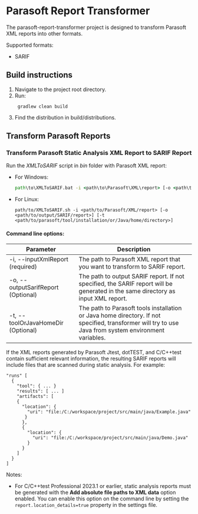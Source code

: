 # Parasoft Report Transformer
The parasoft-report-transformer project is designed to transform Parasoft XML reports into other formats.

Supported formats:
- SARIF

## Build instructions

1. Navigate to the project root directory.
2. Run:
   ```
    gradlew clean build
   ``` 
3. Find the distribution in build/distributions.

## Transform Parasoft Reports

### Transform Parasoft Static Analysis XML Report to SARIF Report
Run the *XMLToSARIF* script in *bin* folder with Parasoft XML report:
   * For Windows:
      ```cmd
      path\to\XMLToSARIF.bat -i <path\to\Parasoft\XML\report> [-o <path\to\output\SARIF\report>] [-t <path\to\parasoft\tool\installation\or\Java\home\directory>]
      ```
   * For Linux:
      ```shell
      path/to/XMLToSARIF.sh -i <path/to/Parasoft/XML/report> [-o <path/to/output/SARIF/report>] [-t <path/to/parasoft/tool/installation/or/Java/home/directory>]
      ```

#### Command line options:
| Parameter                          | Description                                                                                                                                           |
|------------------------------------|-------------------------------------------------------------------------------------------------------------------------------------------------------|
| -i, --inputXmlReport (required)    | The path to Parasoft XML report that you want to transform to SARIF report.                                                                           |
| -o, --outputSarifReport (Optional) | The path to output SARIF report. If not specified, the SARIF report will be generated in the same directory as input XML report.                      |
| -t, --toolOrJavaHomeDir (Optional) | The path to Parasoft tools installation or Java home directory. If not specified, transformer will try to use Java from system environment variables. |

If the XML reports generated by Parasoft Jtest, dotTEST, and C/C++test contain sufficient relevant information, the resulting SARIF reports will include files that are scanned during static analysis. For example:
``` code
"runs" [
  {
    "tool": { ... }
    "results": [ ... ]
    "artifacts": [
    {
      "location": {
        "uri": "file:/C:/workspace/project/src/main/java/Example.java" 
       } 
      },
      {
        "location": {
          "uri": "file:/C:/workspace/project/src/main/java/Demo.java" 
        }
      }
    ]
  }
]
```

Notes:
* For C/C++test Professional 2023.1 or earlier, static analysis reports must be generated with the **Add absolute file paths to XML data** option enabled. You can enable this option on the command line by setting the `report.location_details=true` property in the settings file.
